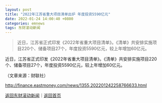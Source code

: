 ```yaml
---
layout: post
title: "2022年江苏省重大项目清单出炉 年度投资5590亿元"
date: 2022-01-24 14:00:40 +0800
categories: emnews
tags: 东财滚动新闻
---
```

> 近日，江苏省正式印发《2022年省重大项目清单》。《清单》共安排实施项目220个、储备项目27个，年度投资5590亿元，较上年增加60亿元。

<p>近日，江苏省正式印发《2022年省重大项目清单》。《清单》共安排实施项目220个、储备项目27个，年度投资5590亿元，较上年增加60亿元。</p><p class="em_media">（文章来源：财联社）</p>

<http://finance.eastmoney.com/news/1355,202201242258766633.html>

[返回东财滚动新闻](//finews.withounder.com/emnews/)｜[返回首页](//finews.withounder.com/)